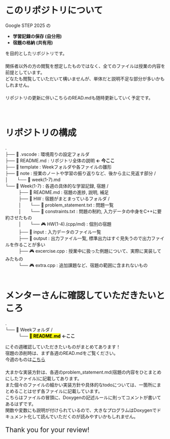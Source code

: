 # このリポジトリについて
Google STEP 2025 の　  
- **学習記録の保存 (自分用)**　  
- **宿題の格納 (共有用)**　  
  
を目的としたリポジトリです。　  
　  
関係者以外の方の閲覧を想定したものではなく、全てのファイルは授業の内容を前提としています。　  
どなたも閲覧していただいて構いませんが、単体だと説明不足な部分が多いかもしれません。　  
　  
リポジトリの更新に伴いこちらのREAD.mdも随時更新していく予定です。　  
　  
　  
# リポジトリの構成　  
.　  
├── 📂 .vscode : 環境周りの設定フォルダ　  
├── 📕 README.md : リポジトリ全体の説明 **← 今ここ**　  
├── 📂 template : Weekフォルダや各ファイルの雛形　  
├── 📂 note : 授業のノートや学習の振り返りなど、後から主に見返す部分 /　  
│　　└── 📕 week(1-7).md　  
└── 📂 Week(1-7) : 各週の具体的な学習記録, 宿題 /　  
　　　├── 📕 README.md : 宿題の進捗, 説明, 補足　  
　　　├── 📂 HW : 宿題がまとまっているフォルダ /　  
　　　│　　└── 📄 problem_statement.txt : 問題一覧　  
　　　│　　└── 📄 constraints.txt : 問題の制約, 入力データの中身をC++に要約させたもの　  
　　　│　　└── 🎮 HW(1-4).(cpp/md) : 個別の宿題　  
　　　├── 📂 input : 入力データのファイル一覧　  
　　　├── 📁 output : 出力ファイル一覧, 標準出力はすぐ見失うので出力ファイルを作ることが多い　  
　　　├── 🎮 excercise.cpp : 授業中に扱った例題について、実際に実装してみたもの　  
　　　└── 🎮 extra.cpp : 追加課題など、宿題の範囲に含まれないもの　   
　  
# メンターさんに確認していただきたいところ　  
.　  
└── 📂 Weekフォルダ /　  
　　　└── <mark>**📕 README.md**</mark> **←ここ**　  
  
にその週確認していただきたいものがまとめてあります！　  
宿題の添削時は、まず各週のREAD.mdをご覧ください。　  
今週のものは[こちら](https://github.com/ponzudomo/google-step/blob/main/Week3/README.md)　  
　  
大まかな実装方針は、各週のproblem_statement.md(宿題の内容をひとまとめにしたファイル)に記載してあります。　  
また個々のファイルの細かい実装方針や具体的なtodoについては、一箇所にまとめることはせず各ファイルに記載しています。　  
こちらはファイルの冒頭に、Doxygenの記述ルールに則ってコメントが書いてあるはずです。　  
関数や変数にも説明が付けられているので、大きなプログラムはDoxygenでドキュメント化して読んでいただくのが読みやすいかもしれません。　  
　  
<span style="font-size:150%">Thank you for your review!</span>


